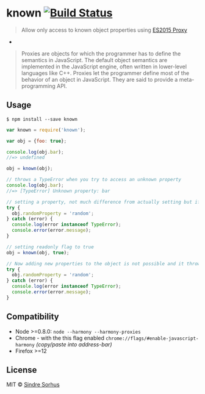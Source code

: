 # known [![Build Status](https://travis-ci.org/sindresorhus/known.svg?branch=master)](https://travis-ci.org/sindresorhus/known)

> Allow only access to known object properties using [ES2015 Proxy](http://soft.vub.ac.be/~tvcutsem/proxies/)

-

> Proxies are objects for which the programmer has to define the semantics in JavaScript. The default object semantics are implemented in the JavaScript engine, often written in lower-level languages like C++. Proxies let the programmer define most of the behavior of an object in JavaScript. They are said to provide a meta-programming API.


## Usage

```
$ npm install --save known
```

```js
var known = require('known');

var obj = {foo: true};

console.log(obj.bar);
//=> undefined

obj = known(obj);

// throws a TypeError when you try to access an unknown property
console.log(obj.bar);
//=> [TypeError] Unknown property: bar

// setting a property, not much difference from actually setting but if not able, now it throw a TypeError exception
try {
  obj.randomProperty = 'random';
} catch (error) {
  console.log(error instanceof TypeError);
  console.error(error.message);
}

// setting readonly flag to true
obj = known(obj, true);

// Now adding new properties to the object is not possible and it throws a TypeError exception
try {
  obj.randomProperty = 'random';
} catch (error) {
  console.log(error instanceof TypeError);
  console.error(error.message);
}

```


## Compatibility

- Node >=0.8.0: `node --harmony --harmony-proxies`
- Chrome - with the this flag enabled `chrome://flags/#enable-javascript-harmony` *(copy/paste into address-bar)*
- Firefox >=12


## License

MIT © [Sindre Sorhus](http://sindresorhus.com)
